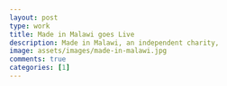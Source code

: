 ```yaml
---
layout: post
type: work
title: Made in Malawi goes Live
description: Made in Malawi, an independent charity,
image: assets/images/made-in-malawi.jpg
comments: true
categories: [1]
---
```


